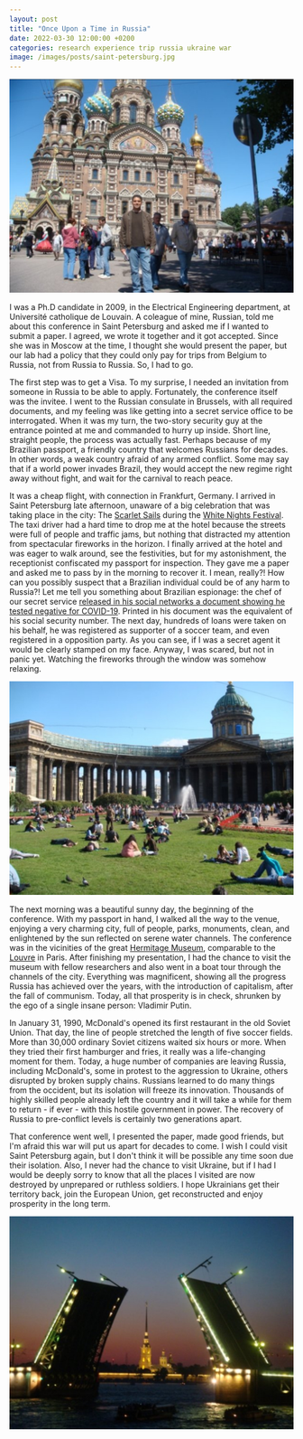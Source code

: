 ```yaml
---
layout: post
title: "Once Upon a Time in Russia"
date: 2022-03-30 12:00:00 +0200
categories: research experience trip russia ukraine war
image: /images/posts/saint-petersburg.jpg
---
```


![Saint Petersburg, Russia](/images/posts/saint-petersburg.jpg)

I was a Ph.D candidate in 2009, in the Electrical Engineering department, at Université catholique de Louvain. A coleague of mine, Russian, told me about this conference in Saint Petersburg and asked me if I wanted to submit a paper. I agreed, we wrote it together and it got accepted. Since she was in Moscow at the time, I thought she would present the paper, but our lab had a policy that they could only pay for trips from Belgium to Russia, not from Russia to Russia. So, I had to go.

<!-- more -->

The first step was to get a Visa. To my surprise, I needed an invitation from someone in Russia to be able to apply. Fortunately, the conference itself was the invitee. I went to the Russian consulate in Brussels, with all required documents, and my feeling was like getting into a secret service office to be interrogated. When it was my turn, the two-story security guy at the entrance pointed at me and commanded to hurry up inside. Short line, straight people, the process was actually fast. Perhaps because of my Brazilian passport, a friendly country that welcomes Russians for decades. In other words, a weak country afraid of any armed conflict. Some may say that if a world power invades Brazil, they would accept the new regime right away without fight, and wait for the carnival to reach peace.

It was a cheap flight, with connection in Frankfurt, Germany. I arrived in Saint Petersburg late afternoon, unaware of a big celebration that was taking place in the city: The [Scarlet Sails](https://en.wikipedia.org/wiki/Scarlet_Sails_(tradition)) during the [White Nights Festival](https://en.wikipedia.org/wiki/White_Nights_Festival). The taxi driver had a hard time to drop me at the hotel because the streets were full of people and traffic jams, but nothing that distracted my attention from spectacular fireworks in the horizon. I finally arrived at the hotel and was eager to walk around, see the festivities, but for my astonishment, the receptionist confiscated my passport for inspection. They gave me a paper and asked me to pass by in the morning to recover it. I mean, really?! How can you possibly suspect that a Brazilian individual could be of any harm to Russia?! Let me tell you something about Brazilian espionage: the chef of our secret service [released in his social networks a document showing he tested negative for COVID-19](https://www.otempo.com.br/politica/apos-cpf-exposto-general-heleno-vira-mesario-socio-do-vasco-e-assinante-de-bbb-1.2319755). Printed in his document was the equivalent of his social security number. The next day, hundreds of loans were taken on his behalf, he was registered as supporter of a soccer team, and even registered in a opposition party. As you can see, if I was a secret agent it would be clearly stamped on my face. Anyway, I was scared, but not in panic yet. Watching the fireworks through the window was somehow relaxing.

![Saint Petersburg, Russia](/images/posts/saint-petersburg-2.jpg)

The next morning was a beautiful sunny day, the beginning of the conference. With my passport in hand, I walked all the way to the venue, enjoying a very charming city, full of people, parks, monuments, clean, and enlightened by the sun reflected on serene water channels. The conference was in the vicinities of the great [Hermitage Museum](https://en.wikipedia.org/wiki/Hermitage_Museum), comparable to the [Louvre](https://www.louvre.fr/en) in Paris. After finishing my presentation, I had the chance to visit the museum with fellow researchers and also went in a boat tour through the channels of the city. Everything was magnificent, showing all the progress Russia has achieved over the years, with the introduction of capitalism, after the fall of communism. Today, all that prosperity is in check, shrunken by the ego of a single insane person: Vladimir Putin.

In January 31, 1990, McDonald's opened its first restaurant in the old Soviet Union. That day, the line of people stretched the length of five soccer fields. More than 30,000 ordinary Soviet citizens waited six hours or more. When they tried their first hamburger and fries, it really was a life-changing moment for them. Today, a huge number of companies are leaving Russia, including McDonald's, some in protest to the aggression to Ukraine, others disrupted by broken supply chains. Russians learned to do many things from the occident, but its isolation will freeze its innovation. Thousands of highly skilled people already left the country and it will take a while for them to return - if ever - with this hostile government in power. The recovery of Russia to pre-conflict levels is certainly two generations apart.

That conference went well, I presented the paper, made good friends, but I'm afraid this war will put us apart for decades to come. I wish I could visit Saint Petersburg again, but I don't think it will be possible any time soon due their isolation. Also, I never had the chance to visit Ukraine, but if I had I would be deeply sorry to know that all the places I visited are now destroyed by unprepared or ruthless soldiers. I hope Ukrainians get their territory back, join the European Union, get reconstructed and enjoy prosperity in the long term.

![Saint Petersburg, Russia](/images/posts/saint-petersburg-3.jpg)
